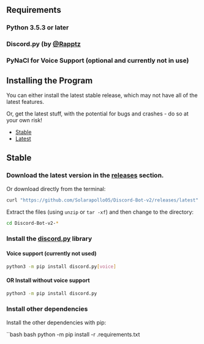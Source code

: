## Requirements
### Python 3.5.3 or later
### Discord.py (by [@Rapptz](https://github.com/Rapptz/discord.py)
###  PyNaCl for Voice Support (optional and currently not in use)


## Installing the Program
You can either install the latest stable release, which may not have all of the latest features.

Or, get the latest stuff, with the potential for bugs and crashes - do so at your own risk!

+ [Stable](https://github.com/Solarapollo05/Discord-Bot-v2/new/master#stable)
+ [Latest](https://github.com/Solarapollo05/Discord-Bot-v2/new/master#latest)

## Stable

### Download the latest version in the [releases](https://github.com/Solarapollo05/Discord-Bot-v2/releases "Latest Release") section.

Or download directly from the terminal:

```bash
curl "https://github.com/Solarapollo05/Discord-Bot-v2/releases/latest"
 ```

Extract the files (using ```unzip``` or ```tar -xf```) and then change to the directory:
  ```bash
  cd Discord-Bot-v2-*
  ```


### Install the [discord.py](https://github.com/Rapptz/discord.py) library

#### Voice support (currently not used)
  ```bash
  python3 -m pip install discord.py[voice]
  ```

#### OR Install without voice support
  ```bash
  python3 -m pip install discord.py
  ```
  
  ### Install other dependencies
  
 Install the other dependencies with pip:
 
 ``bash
 bash python -m pip install -r .requirements.txt
 ```

  
